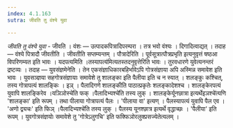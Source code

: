 ```yaml
---
index: 4.1.163
sutra: जीवति तु वंश्ये युवा

---
```

_जीवति तु वंश्ये युवा_ - जीवति । वंशः — उत्पादकपित्रादिपरम्परा । तत्र भवो वंश्यः । दिगादित्वाद्यत् । तदाह — वंश्ये पित्रादौ जीवतीति । जीवतीति सप्तम्यन्तम् । पौत्रादेरिति । पूर्वसूत्रात्पौत्रप्रभृति इत्यनुवृत्तं षष्ठआ विपरिणम्यत इति भावः । यदपत्यमिति ।तस्यापत्य॑मित्यतस्तदनुवृत्तेरिति भावः । तुरवधारणे युवेत्यनन्तरं द्रष्टव्यः । तदाह — युवसंज्ञमेनेति । तेन एकसंज्ञाधिकारबहिर्भावेऽपि गोत्रसंज्ञाया अपि अस्मिन्न समावेश इति भावः । युवसञ्ज्ञया सहगोत्रसंज्ञायाः समावेशे तु शालङ्का इति पैलीया इति च न स्यात् । शलङ्कुः कश्चित्, तस्य गोत्रापत्यं शालङ्किः । इञ् । पैलादिगणे शालङ्कीति पाठात्प्रकृतेः शलङ्कादेशश्च । शालङ्केरपत्यं युवापि शालङ्किरेव ।यञिञोस्चे॑ति फक् ।पैलादिभ्यश्चे॑ति तस्य लुक् । शालङ्केर्यूनछात्रा इत्यर्थेइञश्चे॑त्यणि 'शालङ्का' इति रूपम् । तथा पीलाया गोत्रापत्यं पैलः । 'पीलाया वा' इत्यण् । पैलस्यापत्यं युवापि पैल एव । 'अणो द्व्यचः' इति फिञ् ।पैलादिभ्यश्चे॑ति तस्य लुक् । पैलस्य यूनश्छात्र इत्यर्थे वृद्धाच्छः । 'पैलीया' इति रूपम् । युवगोत्रसंज्ञयोः समावेशे तु 'गोत्रेऽलुगचि' इति फक्फिञोरलुक्प्रसज्येतेत्यलम् ।